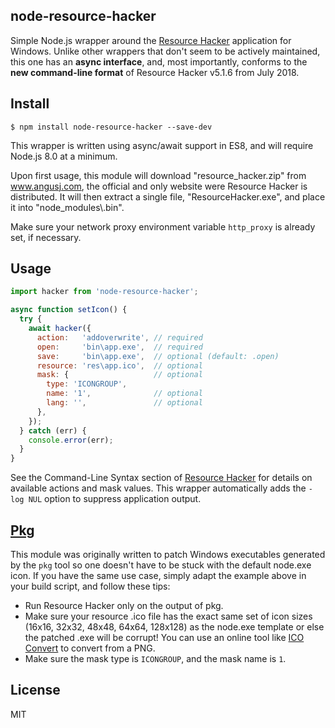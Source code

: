 node-resource-hacker
--------------------

Simple Node.js wrapper around the [Resource Hacker](http://www.angusj.com/resourcehacker/) application for Windows. Unlike other wrappers that don't seem to be actively maintained, this one has an **async interface**, and, most importantly, conforms to the **new command-line format** of Resource Hacker v5.1.6 from July 2018.

## Install

```
$ npm install node-resource-hacker --save-dev
```

This wrapper is written using async/await support in ES8, and will require Node.js 8.0 at a minimum.

Upon first usage, this module will download "resource_hacker.zip" from www.angusj.com, the official and only website were Resource Hacker is distributed. It will then extract a single file, "ResourceHacker.exe", and place it into "node_modules\\.bin".

Make sure your network proxy environment variable `http_proxy` is already set, if necessary.

## Usage

```javascript
import hacker from 'node-resource-hacker';

async function setIcon() {
  try {
    await hacker({
      action:   'addoverwrite', // required
      open:     'bin\app.exe',  // required
      save:     'bin\app.exe',  // optional (default: .open)
      resource: 'res\app.ico',  // optional
      mask: {                   // optional
        type: 'ICONGROUP',
        name: '1',              // optional
        lang: '',               // optional
      },
    });
  } catch (err) {
    console.error(err);
  }
}
```

See the Command-Line Syntax section of [Resource Hacker](http://www.angusj.com/resourcehacker/) for details on available actions and mask values. This wrapper automatically adds the `-log NUL` option to suppress application output.

## [Pkg](https://github.com/zeit/pkg)

This module was originally written to patch Windows executables generated by the `pkg` tool so one doesn't have to be stuck with the default node.exe icon. If you have the same use case, simply adapt the example above in your build script, and follow these tips:

- Run Resource Hacker only on the output of pkg.
- Make sure your resource .ico file has the exact same set of icon sizes (16x16, 32x32, 48x48, 64x64, 128x128) as the node.exe template or else the patched .exe will be corrupt! You can use an online tool like [ICO Convert](http://icoconvert.com/) to convert from a PNG.
- Make sure the mask type is `ICONGROUP`, and the mask name is `1`.

## License

MIT

